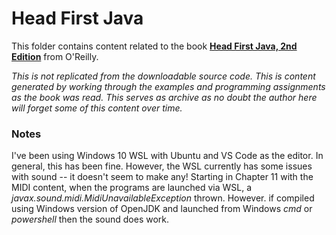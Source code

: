# Head First Java

This folder contains content related to the book [**Head First Java, 2nd Edition**](https://www.oreilly.com/library/view/head-first-java/0596009208/) from O'Reilly.

*This is not replicated from the downloadable source code. This is content generated by working through the examples and programming assignments as the book was read. This serves as archive as no doubt the author here will forget some of this content over time.*

### Notes

I've been using Windows 10 WSL with Ubuntu and VS Code as the editor. In general, this has been fine. However, the WSL currently has some issues with sound -- it doesn't seem to make any! Starting in Chapter 11 with the MIDI content, when the programs are launched via WSL, a *javax.sound.midi.MidiUnavailableException* thrown. However. if compiled using Windows version of OpenJDK and launched from Windows *cmd* or *powershell* then the sound does work.
